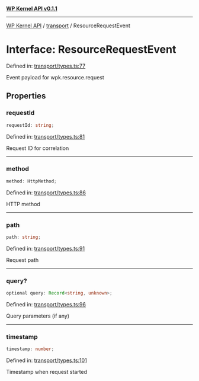 [**WP Kernel API v0.1.1**](../../README.md)

---

[WP Kernel API](../../README.md) / [transport](../README.md) / ResourceRequestEvent

# Interface: ResourceRequestEvent

Defined in: [transport/types.ts:77](https://github.com/theGeekist/wp-kernel/blob/main/packages/kernel/src/transport/types.ts#L77)

Event payload for wpk.resource.request

## Properties

### requestId

```ts
requestId: string;
```

Defined in: [transport/types.ts:81](https://github.com/theGeekist/wp-kernel/blob/main/packages/kernel/src/transport/types.ts#L81)

Request ID for correlation

---

### method

```ts
method: HttpMethod;
```

Defined in: [transport/types.ts:86](https://github.com/theGeekist/wp-kernel/blob/main/packages/kernel/src/transport/types.ts#L86)

HTTP method

---

### path

```ts
path: string;
```

Defined in: [transport/types.ts:91](https://github.com/theGeekist/wp-kernel/blob/main/packages/kernel/src/transport/types.ts#L91)

Request path

---

### query?

```ts
optional query: Record<string, unknown>;
```

Defined in: [transport/types.ts:96](https://github.com/theGeekist/wp-kernel/blob/main/packages/kernel/src/transport/types.ts#L96)

Query parameters (if any)

---

### timestamp

```ts
timestamp: number;
```

Defined in: [transport/types.ts:101](https://github.com/theGeekist/wp-kernel/blob/main/packages/kernel/src/transport/types.ts#L101)

Timestamp when request started
